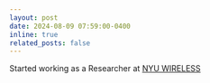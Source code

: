 ```yaml
---
layout: post
date: 2024-08-09 07:59:00-0400
inline: true
related_posts: false
---
```


Started working as a Researcher at [NYU WIRELESS](https://wireless.engineering.nyu.edu/)
